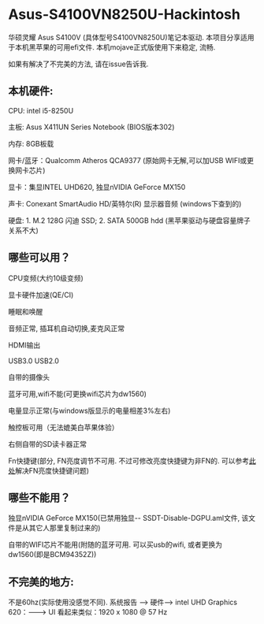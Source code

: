 # Asus-S4100VN8250U-Hackintosh

华硕灵耀 Asus S4100V (具体型号S4100VN8250U)笔记本驱动. 本项目分享适用于本机黑苹果的可用efi文件. 本机mojave正式版使用下来稳定, 流畅. 

如果有解决了不完美的方法, 请在issue告诉我.

## 本机硬件:
CPU: intel i5-8250U

主板: Asus X411UN Series Notebook (BIOS版本302)

内存: 8GB板载

网卡/蓝牙：Qualcomm Atheros QCA9377 (原始网卡无解,可以加USB WIFI或更换网卡芯片)

显卡：集显INTEL UHD620, 独显nVIDIA GeForce MX150

声卡: Conexant SmartAudio HD/英特尔(R) 显示器音频 (windows下查到的)

硬盘: 1. M.2 128G 闪迪 SSD; 2. SATA 500GB hdd (黑苹果驱动与硬盘容量牌子关系不大)

## 哪些可以用？
 CPU变频(大约10级变频)

 显卡硬件加速(QE/CI)

 睡眠和唤醒

 音频正常, 插耳机自动切换,麦克风正常

 HDMI输出

 USB3.0 USB2.0

 自带的摄像头

 蓝牙可用,wifi不能(可更换wifi芯片为dw1560)

 电量显示正常(与windows版显示的电量相差3%左右)

 触控板可用（无法媲美白苹果体验）

 右侧自带的SD读卡器正常

 Fn快捷键(部分, FN亮度调节不可用. 不过可修改亮度快捷键为非FN的. 可以参考[此处](https://github.com/stonexing/Asus-S4000VA8550-Hackintosh)解决FN亮度快捷键问题)

## 哪些不能用？
独显nVIDIA GeForce MX150(已禁用独显-- SSDT-Disable-DGPU.aml文件, 该文件是从其它人那里复制过来的)

自带的WIFI芯片不能用(附随的蓝牙可用. 可以买usb的wifi, 或者更换为dw1560(即是BCM94352Z))

## 不完美的地方:
不是60hz(实际使用没感觉不同).  系统报告 --> 硬件--> intel UHD Graphics 620：---> UI 看起来类似：1920 x 1080 @ 57 Hz